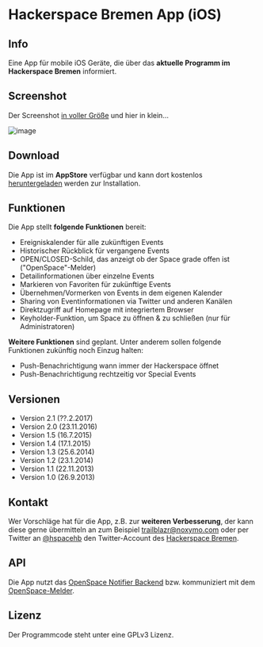 Hackerspace Bremen App (iOS)
=============================

## Info
Eine App für mobile iOS Geräte, die über das **aktuelle Programm im Hackerspace Bremen** informiert.

## Screenshot
Der Screenshot [in voller Größe](http://www.noxymo.com/filespublic/hshb_app_screen_full.png) und hier in klein...

![image](http://www.noxymo.com/filespublic/hshb_app_screen_small.png)

## Download
Die App ist im **AppStore** verfügbar und kann dort kostenlos [heruntergeladen](https://itunes.apple.com/us/app/hackerspace-bremen/id707128929?mt=8) werden zur Installation.

## Funktionen
Die App stellt **folgende Funktionen** bereit:

* Ereigniskalender für alle zukünftigen Events
* Historischer Rückblick für vergangene Events
* OPEN/CLOSED-Schild, das anzeigt ob der Space grade offen ist ("OpenSpace"-Melder)
* Detailinformationen über einzelne Events
* Markieren von Favoriten für zukünftige Events
* Übernehmen/Vormerken von Events in dem eigenen Kalender
* Sharing von Eventinformationen via Twitter und anderen Kanälen
* Direktzugriff auf Homepage mit integriertem Browser
* Keyholder-Funktion, um Space zu öffnen & zu schließen (nur für Administratoren)

**Weitere Funktionen** sind geplant. Unter anderem sollen folgende Funktionen zukünftig noch Einzug halten:

* Push-Benachrichtigung wann immer der Hackerspace öffnet
* Push-Benachrichtigung rechtzeitig vor Special Events

## Versionen

* Version 2.1 (??.2.2017)
* Version 2.0 (23.11.2016)
* Version 1.5 (16.7.2015)
* Version 1.4 (17.1.2015)
* Version 1.3 (25.6.2014)
* Version 1.2 (23.1.2014)
* Version 1.1 (22.11.2013)
* Version 1.0 (26.9.2013)

## Kontakt
Wer Vorschläge hat für die App, z.B. zur **weiteren Verbesserung**, der kann diese gerne übermitteln an zum Beispiel [trailblazr@noxymo.com](mailto:trailblazr@noxymo.com) oder per Twitter an [@hspacehb](http://twitter.com/@hspacehb) den Twitter-Account des [Hackerspace Bremen](https://www.hackerspace-bremen.de/).

## API
Die App nutzt das [OpenSpace Notifier Backend](https://code.google.com/p/hackerspace-bremen/wiki/Backend) bzw. kommuniziert mit dem [OpenSpace-Melder](https://hackerspacehb.appspot.com/). 

## Lizenz
Der Programmcode steht unter eine GPLv3 Lizenz.